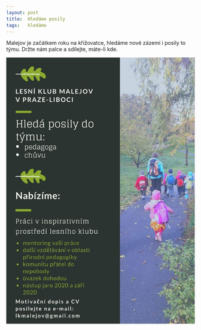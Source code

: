 ```yaml
---
layout: post
title:  Hledáme posily
tags:   hledáme
---
```


Malejov je začátkem roku na křižovatce, hledáme nové zázemí i posily to týmu. Držte nám palce a sdílejte, máte-li kde.

![Hledáme posily, inzerát](/assets/article_images/hledame_posily.jpg)
